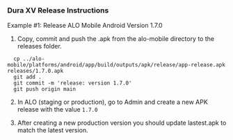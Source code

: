 ### Dura XV Release Instructions

Example #1: Release ALO Mobile Android Version 1.7.0

1.  Copy, commit and push the .apk from the alo-mobile directory to the releases folder. 
```
  cp ../alo-mobile/platforms/android/app/build/outputs/apk/release/app-release.apk releases/1.7.0.apk
  git add .
  git commit -m 'release: version 1.7.0'
  git push origin main
```

2. In ALO (staging or production), go to Admin and create a new APK release with the value `1.7.0`

3. After creating a new production version you should update lastest.apk to match the latest version.



